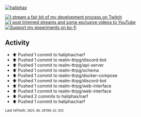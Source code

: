 [![haliphax](https://pbs.twimg.com/profile_banners/458808076/1545597092/1500x500)](https://haliphax.dev)

[![I stream a fair bit of my development process on Twitch](https://img.shields.io/twitch/status/haliphax?logo=twitch&style=for-the-badge)](https://twitch.tv/haliphax) &nbsp; [![I post trimmed streams and some exclusive videos to YouTube](https://img.shields.io/badge/youtube-watch-f00?logo=youtube&style=for-the-badge)](https://youtube.com/haliphaxyt) &nbsp; [![Support my experiments on ko-fi](https://img.shields.io/badge/kofi-support-ff5e5b?logo=ko-fi&style=for-the-badge)](https://ko-fi.com/haliphax)

## Activity

* ⬆️ Pushed 1 commit to haliphax/narf
* ⬆️ Pushed 1 commit to realm-ttrpg/discord-bot
* ⬆️ Pushed 1 commit to realm-ttrpg/api-server
* ⬆️ Pushed 1 commit to realm-ttrpg/schema
* ⬆️ Pushed 1 commit to realm-ttrpg/docker-compose
* ⬆️ Pushed 1 commit to realm-ttrpg/discord-bot
* ⬆️ Pushed 1 commit to realm-ttrpg/web-interface
* ⬆️ Pushed 1 commit to realm-ttrpg/web-interface
* ⬆️ Pushed 2 commits to haliphax/narf
* ⬆️ Pushed 1 commit to haliphax/narf

<small>Last refresh: `2025-06-20T08:32:35Z`</small>
